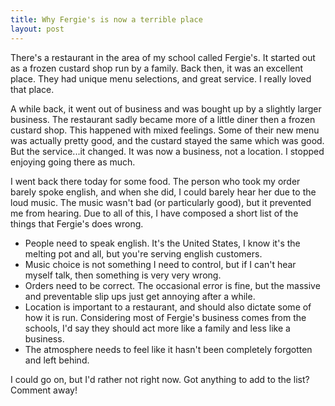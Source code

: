 ```yaml
---
title: Why Fergie's is now a terrible place
layout: post
---
```


There's a restaurant in the area of my school called Fergie's. It started out as a frozen custard shop run by a family. Back then, it was an excellent place. They had unique menu selections, and great service. I really loved that place.  

A while back, it went out of business and was bought up by a slightly larger business. The restaurant sadly became more of a little diner then a frozen custard shop. This happened with mixed feelings. Some of their new menu was actually pretty good, and the custard stayed the same which was good. But the service...it changed. It was now a business, not a location. I stopped enjoying going there as much.  

I went back there today for some food. The person who took my order barely spoke english, and when she did, I could barely hear her due to the loud music. The music wasn't bad (or particularly good), but it prevented me from hearing. Due to all of this, I have composed a short list of the things that Fergie's does wrong.  

* People need to speak english. It's the United States, I know it's the melting pot and all, but you're serving english customers.  
* Music choice is not something I need to control, but if I can't hear myself talk, then something is very very wrong.  
* Orders need to be correct. The occasional error is fine, but the massive and preventable slip ups just get annoying after a while.  
* Location is important to a restaurant, and should also dictate some of how it is run. Considering most of Fergie's business comes from the schools, I'd say they should act more like a family and less like a business.  
* The atmosphere needs to feel like it hasn't been completely forgotten and left behind.  

I could go on, but I'd rather not right now. Got anything to add to the list? Comment away!